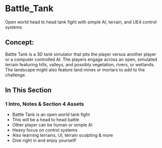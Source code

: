 
# Battle_Tank
Open world head to head tank fight with simple AI, terrain, and UE4 control systems

## Concept:
Battle Tank is a 3D tank simulator that pits the player versus another player or a computer controlled AI. The players engage across an open, simulated terrain featuring hills, valleys, and possibly vegetation, rivers, or wetlands. The landscape might also feature land mines or mortars to add to the challenge.

## In This Section

### 1 Intro, Notes & Section 4 Assets ###

+ Battle Tank is an open world tank fight
+ This will be a head to head battle
+ Other player can be human or simple AI
+ Heavy focus on control systems
+ Also learning terrains, UI, terrain sculpting & more
+ Dive right in and enjoy yourself!
